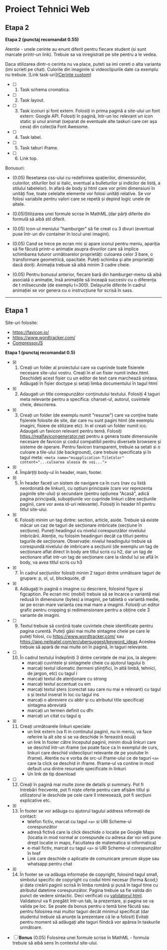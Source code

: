 # Proiect Tehnici Web

## Etapa 2

**Etapa 2 (punctaj recomandat 0.55)**

Atentie - unele cerinte au enunt diferit pentru fiecare student (si sunt marcate printr-un link). Trebuie sa va inregistrati pe site pentru a le vedea.

Daca stilizarea dintr-o cerinta nu va place, puteti sa imi cereti o alta varianta (imi scrieti pe chat). Culorile din imaginile si videoclipurile date ca exemplu nu trebuie.
[Link task-uri]([Cerinte custom](http://irinaciocan.ro/tehnici_web/cerinte_custom_cti.php))

- [ ] 1. Task schema cromatica.
- [ ] 2. Task layout.
- [ ] 3. Task iconuri și font extern. Folosiți in prima pagină a site-ului un font extern: Google API. Folosiți în pagină, într-un loc relevant un icon static și unul animat (separat de eventuale alte taskuri care cer așa ceva) din colecția Font Awesome.
- [ ] 4. Task label.
- [ ] 5. Task taburi iframe.
- [ ] 6. Link top.

Bonusuri:

- (0.05) Resetarea css-ului cu redefinirea spațierilor, dimensiunilor, culorilor, stilurilor bol si italic, eventual a bulleturilor și indicilor de listă, a stilului tabelelor). In afară de body și html care vor primi dimensiuni în unități fixe, toate celelalte elemente vor folosi unități relative. Se vor folosi variabile pentru valori care se repetă și depind logic unele de altele.

- (0.05)Stilizarea unei formule scrise în MathML.(dar părți diferite din formulă să aibă stil diferit.

- (0.05) Icon-ul meniului "hamburger" să fie creat cu 3 divuri (eventual puse într-un div container în locul unei imagini).

- (0.05) Cand se trece pe ecran mic și apare iconul pentru meniu, apariția să fie făcută printr-o animație asupra divurilor care să implice schimbarea tuturor următoarelor proprietăți: culoarea celor 3 bare, o transformare geometrică, opacitate. Puteți schimba și alte proprietăți dacă doriți. Animația trebuie să aibă minim 3 cadre cheie.

- (0.05) Pentru bonusul anterior, fiecare bară din hamburger-menu să aibă asociată o animație, însă animațiile să înceapă succesiv cu o diferența de t milisecunde (de exemplu t=300). Delayurile diferite în cadrul animației se vor genera cu o instrucțiune for scrisă în sass.



---

## Etapa 1

Site-uri folosite:

- https://favicon.io/
- https://www.wordtracker.com/
- [CompressorJS](https://fengyuanchen.github.io/compressorjs/)

**Etapa 1 (punctaj recomandat 0.5)**

- [x] 1. Creați un folder al proiectului care va cuprinde toate fisierele necesare site-ului vostru. Creați în el un fisier  numit index.html. Deschideți acest fișier cu un editor de text care marchează sintaxa. Adăugați în fișier doctype și setați limba documentului în tagul html

- [x] 2. Adaugati un title corespunzător conținutului textului. Folosiți 4 taguri meta relevante pentru a specifica: charset-ul, autorul, cuvintele cheie, descrierea.

- [x] 3. Creați un folder (de exemplu numit "resurse") care va conține toate fișierele folosite de site, dar care nu sunt pagini html (de exemplu imagini, fisiere de stilizare etc). In el creati un folder numit ico. Adaugati un favicon relevant pentru temă. Folosiți https://realfavicongenerator.net pentru a genera toate dimensiunile necesare de favicon și codul compatibil pentru diversele browsere și sisteme de operare. Pentru favicon transparent, trebuie sa setati si o culoare a tile-ului (de background), care trebuie specificata și în tagul meta: `<meta name="msapplication-TileColor" content="...culoarea aleasa de voi...">`

- [x] 4. Împărțiți body-ul în header, main, footer.

- [x] 5. În header faceți un sistem de navigare ca în curs (nav cu listă neordonată de linkuri), cu opțiuni  principale (care vor reprezenta paginile site-ului) și secundare (pentru opțiunea "Acasă", adică pagina principală, subopțiunile vor cuprinde linkuri către secțiunile paginii, care vor avea id-uri relevante). Folosiți în header h1 pentru titlul site-ului. 

- [x] 6. Folosiți minim un tag dintre: section, article, aside. Trebuie să existe măcar un caz de taguri de secționare imbricate (secțiune în secțiune). Puneți headingul cu nivelul corespunzător nivelului imbricării. Atenție, nu folosim headinguri decât ca titluri pentru tagurile de secționare. Observație: nivelul headingului trebuie să corespundă nivelului de imbricare a secțiunii (de exemplu un tag de secționare aflat direct în body  are titlul scris cu h2, dar un tag de sectionare aflat intr-un tag de secționare care la rândul lui se află în body, va avea titlul scris cu h3

- [x] 7. În cadrul secțiunilor folosiți minim 2 taguri dintre următoare taguri de grupare: p, ol, ul, blockquote, dl

- [x] 8. Adăugați în pagină o imagine cu descriere, folosind figure și figcaption. Pe ecran mic (mobil) trebuie să se încarce o variantă mai redusă în dimensiune (bytes) a imaginii, pe tabletă o variantă medie, iar pe ecran mare varianta cea mai mare a imaginii. Folosiți un editor grafic pentru cropping și redimensionare pentru a obține cele 3 variante de imagini. 

- [ ] 9. Textul trebuie să conțină toate cuvintele cheie identificate pentru pagina curentă. Puteți găsi mai multe sintagme cheie pe care le puteți folosi, cu https://www.wordtracker.com/  sau https://app.neilpatel.com/en/ubersuggest/keyword_ideas Acestea trebuie să apară de mai multe ori în pagină, în taguri relevante.

- [ ] 10. În cadrul textului îndepliniți 3 dintre cerințele de mai jos, la alegere:
      - marcați cuvintele și sintagmele cheie cu ajutorul tagului b
      - marcați textul idiomatic (termeni științifici, în altă limbă, tehnici, de jargon, etc) cu tagul i
      - marcați textul de atenționare cu strong
      - marcați textul accentuat cu em
      - marcați textul șters (corectat sau care nu mai e relevant) cu tagul s și textul inserat în loc cu tagul ins
      - marcați o abreviere cu abbr și cu atributul title specificați sintagma abreviată
      - marcați un termen definit cu dfn
      - marcați un citat cu tagul q

- [x] 11. Creați următoarele linkuri speciale: 
      - un link extern (va fi in continutul paginii, nu in meniu, va face referire la alt site si se va deschide in fereastră nouă)
      - un link în footer către începutul paginii, minim două linkuri care se deschid într-un iframe (se poate face ca în exemplul de curs, linkuri care deschid videoclipuri relevante de pe youtube în iframe). Atentie nu e vorba de src-ul iframe-ului ce de taguri `<a>` care la click se deschid in iframe. Iframe-ul va contine in mod default una dintre resursele specificate in linkuri
      - Un link de tip download

- [ ] 12. Creați în pagină mai multe zone de details și summary. Pot fi întrebări frecvente, pot fi niște oferte pentru care afișăm titlul și utilizatorul le deschide pe cele care îl interesează, pot fi secțiuni explicative etc.

- [x] 13. În footer se vor adăuga cu ajutorul tagului address informații de contact:
      - telefon fictiv, marcat cu tagul `<a>` si URI Scheme-ul corespunzător
      - adresă fictivă care la click deschide o locatie pe Google Maps (locatia in mod normal ar corespunde cu adresa dar voi veti pune drept locatie in maps, Facultatea de matematica si informatica)
      - e-mail fictiv, marcat cu tagul `<a>` si URI Scheme-ul corespunzător în href
      - Link care deschide o aplicatie de comunicare precum skype sau whatsapp pentru chat

- [x] 14. În footer se va adăuga informație de copyright, folosind tagul small, simbolul specific de copyright cu codul html necesar (forma &cod;) și data creării paginii scrisă în limba română și pusă în tagul time cu atributul datetime corespunzător. 
      Pagina trebuie sa fie valida din punct de vedere sintactic. Deci verificati cu [validatorul html](https://validator.w3.org/). Validatorul va fi pregătit într-un tab, la prezentare, și pagina se va valida pe loc.
      Se poate da bonus pentru o temă bine făcută sau pentru folosirea mai multor taguri decât minimul specificat (dar studentul trebuie să anunțe la prezentare că le-a folosit)
      Evitați pentru moment să adăugați alte taguri fiindcă vor apărea în taskurile următoare.

- [ ] **Bonus** (0.05) Folosirea unei formule scrise în MathML - formula trebuie să aibă sens în contextul site-ului.
